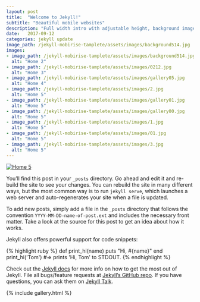 ```yaml
---
layout: post
title:  "Welcome to Jekyll!"
subtitle: "Beautiful mobile websites"
description: "Full width intro with adjustable height, background image and a color overlay. Click any text to edit or style it."
date:   2017-09-12
categories: jekyll update
image_path: /jekyll-mobirise-tamplete/assets/images/background514.jpg
images:
- image_path: /jekyll-mobirise-tamplete/assets/images/background514.jpg
  alt: "Home 2"
- image_path: /jekyll-mobirise-tamplete/assets/images/0212.jpg
  alt: "Home 3"
- image_path: /jekyll-mobirise-tamplete/assets/images/gallery05.jpg
  alt: "Home 4"
- image_path: /jekyll-mobirise-tamplete/assets/images/2.jpg
  alt: "Home 5"
- image_path: /jekyll-mobirise-tamplete/assets/images/gallery01.jpg
  alt: "Home 5"
- image_path: /jekyll-mobirise-tamplete/assets/images/gallery00.jpg
  alt: "Home 5"
- image_path: /jekyll-mobirise-tamplete/assets/images/1.jpg
  alt: "Home 5"
- image_path: /jekyll-mobirise-tamplete/assets/images/01.jpg
  alt: "Home 5"
- image_path: /jekyll-mobirise-tamplete/assets/images/3.jpg
  alt: "Home 5"
---
```


<style>
    .cid-quPf8CGR21 {
       background-image: url("/jekyll-mobirise-tamplete/assets/images/background514.jpg"); 
        }
</style>


<a href="/jekyll-mobirise-tamplete/assets/images/gallery01.jpg" class="item library">
  <img src="/jekyll-mobirise-tamplete/assets/images/gallery01.jpg" alt="Home 5">
</a>



You’ll find this post in your `_posts` directory. Go ahead and edit it and re-build the site to see your changes. You can rebuild the site in many different ways, but the most common way is to run `jekyll serve`, which launches a web server and auto-regenerates your site when a file is updated.

To add new posts, simply add a file in the `_posts` directory that follows the convention `YYYY-MM-DD-name-of-post.ext` and includes the necessary front matter. Take a look at the source for this post to get an idea about how it works.

Jekyll also offers powerful support for code snippets:

{% highlight ruby %}
def print_hi(name)
  puts "Hi, #{name}"
end
print_hi('Tom')
#=> prints 'Hi, Tom' to STDOUT.
{% endhighlight %}

Check out the [Jekyll docs][jekyll-docs] for more info on how to get the most out of Jekyll. File all bugs/feature requests at [Jekyll’s GitHub repo][jekyll-gh]. If you have questions, you can ask them on [Jekyll Talk][jekyll-talk].

[jekyll-docs]: https://jekyllrb.com/docs/home
[jekyll-gh]:   https://github.com/jekyll/jekyll
[jekyll-talk]: https://talk.jekyllrb.com/



{% include gallery.html %}